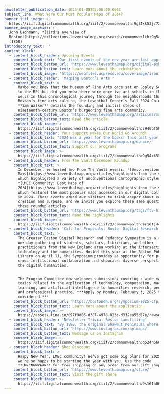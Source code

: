 ```yaml
---
newsletter_publication_date: 2025-01-08T05:00:00.000Z
subject_line: What Were Our Most Popular Maps of 2024?
banner_iiif_image: >-
  https://iiif.digitalcommonwealth.org/iiif/2/commonwealth:9g54xk53j/728,1382,7554,3314/,1200/0/default.jpg
banner_image_caption: >
  John Bachmann, *[Bird's eye view of
  Boston](https://collections.leventhalmap.org/search/commonwealth:9g54xk528)*
  (1850)
introductory_text: ''
content_block:
  - content_block_header: Upcoming Events
    content_block_text: "Our first events of the new year are fast approaching!\n\n**Virtual · January 14, 6:30 pm ET:** In this talk, based on his recent book\_*[The Map in the Machine](https://www.ucpress.edu/books/the-map-in-the-machine/paper)*,\_**Luis F. Alvarez** **León**\_examines how digital technologies have changed how we shop, work, play, and communicate, charting these changes through MapQuest and Google Maps to the rise of IP geolocation, ridesharing, and a new Earth Observation satellite ecosystem. [Register here.](https://www.leventhalmap.org/event/the-map-in-the-machine-charting-the-spatial-architecture-of-digital-capitalism/)\n\n**Virtual · January 16, 7 pm ET:** The Washington Map Society will host a conversation with\_**Ian Spangler** and **Emily Bowe**, the co-curators of *[Processing Place: How Computers and Cartographers Redrew Our World](https://www.leventhalmap.org/digital-exhibitions/processing-place/)*, with an overview of the exhibition and discussion about the rise of computer cartography.  [Register here.](https://www.leventhalmap.org/event/a-look-behind-processing-place-how-computers-and-cartographers-redrew-our-world/)\n\nBoth programs are part of our ongoing exhibition, *[Processing Place: How Computers and Cartographers Redrew Our World](https://www.leventhalmap.org/digital-exhibitions/processing-place/)*.\n"
    content_block_button_url: 'https://www.leventhalmap.org/digital-exhibitions/processing-place/'
    content_block_button_text: Learn more about the exhibition
    content_block_image: 'https://webfiles.ucpress.edu/coverimage/isbn13/9780520389328.jpg'
  - content_block_header: 'Mapping Boston’s Arts '
    content_block_text: >
      Maybe you knew that the Museum of Fine Arts once sat on Copley Square next
      to the BPL—but did you know there were once two art schools in the area as
      well? In this chronological journey through the neighborhoods that shaped
      Boston’s fine arts culture, the Leventhal Center’s Fall 2024 Co-op student
      **Sam Walker** details the founding and initial steps of
      nineteenth-century Boston’s burgeoning fine arts community.
    content_block_button_url: 'https://www.leventhalmap.org/articles/mapping-bostons-arts/'
    content_block_button_text: Read the article
    content_block_image: >-
      https://iiif.digitalcommonwealth.org/iiif/2/commonwealth:7940bf59c/550,48,1087,1248/,1200/0/default.jpg
  - content_block_header: Your Support Makes Our World Go Around!
    content_block_text: "2024 was a year for the books! This past year, our gallery saw three different exhibits (*[Getting Around Town](https://www.leventhalmap.org/digital-exhibitions/getting-around-town/)*, *[Heaven & Earth](https://www.leventhalmap.org/digital-exhibitions/heaven-and-earth/)*, and *[Processing Place](https://www.leventhalmap.org/digital-exhibitions/processing-place/)*), we hosted 38 public events, and welcomed over 57,000 visitors. Our digital collection continued to support research and discovery, with over 246,000 visitors searching for maps. Additionally, we added 21 new atlas layers to [Atlascope](http://atlascope.org/) as part of our project to expand our coverage of Massachusetts towns. This past year was one of growth for our Education team, as we welcomed three new staff members and hosted 31 visits from local schools.\n\nWe’re grateful for our community of friends and geography enthusiasts—we look forward to spending 2025 continuing to strengthen and expand our commitment to free and accessible collections and resources, public interpretation and research, and work with educators and students. If you’d like to help support new and innovative projects in 2025, please consider\_[supporting us with a gift of any size](https://www.leventhalmap.org/donate/).\n"
    content_block_button_url: 'https://www.leventhalmap.org/donate/'
    content_block_button_text: Support our programs
    content_block_image: >-
      https://iiif.digitalcommonwealth.org/iiif/2/commonwealth:9g54xk53j/2928,644,2388,5059/1200,/0/default.jpg
  - content_block_header: From The Vault December Roundup
    content_block_text: >
      In December, we hosted two From The Vault events: *[Unconventional
      Maps](https://www.leventhalmap.org/articles/highlights-from-the-vault-unconventional-maps/)*,
      which highlighted a variety of unconventional cartographic styles, and
      *[LMEC Community: Best Maps of
      2024](https://www.leventhalmap.org/articles/highlights-from-the-vault-lmec-community-best-maps-of-2024/)*,
      which featured the most popular maps accessed in our digital collections
      in 2024. These events asked our visitors to think deeper about each map’s
      creation and purpose, and we invite you explore these same questions in
      these roundup articles.
    content_block_button_url: 'https://www.leventhalmap.org/tags/ftv-highlights/'
    content_block_button_text: Read the highlights
    content_block_image: >-
      https://iiif.digitalcommonwealth.org/iiif/2/commonwealth:9s161j44c/5538,867,3383,4347/,1200/0/default.jpg
  - content_block_header: 'Call for Proposals: Boston Digital Research and Pedagogy Symposium'
    content_block_text: >
      The Greater Boston Digital Research and Pedagogy Symposium is a regional,
      one-day gathering of students, scholars, librarians, and other
      practitioners from the New England area working at the intersection of
      technology and the humanities. Hosted this year at the Boston Public
      Library on April 11, the Symposium provides an opportunity for promoting
      cross-institutional collaboration and showcases diverse perspectives in
      the digital humanities.


      The Program Committee now welcomes submissions covering a wide variety of
      topics related to the application of technology, computation, machine
      learning, and artificial intelligence to humanities research, pedagogy,
      and professional practice. ***Apply by Monday, February 3, 2025 to be
      considered.***
    content_block_button_url: 'https://bostondh.org/symposium-2025-cfp/'
    content_block_button_text: Learn more about the application
    content_block_image: >-
      https://assets.tina.io/097f9d05-d307-4978-823b-d332ea55d27e/rawson-talk.jpg.png
  - content_block_header: 'Newsletter Trivia: Boston Landfilling'
    content_block_text: "By 1880, the original Shawmut Peninsula where Boston was established had undergone a massive transformation, thanks to landmaking efforts on every side of the city’s shoreline. Though most efforts were completed at this time, a few landfilling projects continued through the mid-1950s. Of the options below, which received significant landfilling most recently?\n\n1. Back Bay\n2. Mill Pond\n3. Logan International Airport\n4. South End\n\nThe answer to the question “what is the name of the last remaining ‘New York Street’ in Boston” is **Albany Street**.\n\nCorrect answers will be included in a random draw—the winner will receive the next three\_[Map of the Month club](https://www.leventhalmap.org/donate/map-of-the-month/)\_postcards for free.\_***Congratulations to our last winner, Jess!***\_In order to enter, make sure you follow us on\_[Instagram](https://www.instagram.com/bplmaps/)\_or\_[Facebook](https://www.facebook.com/bplmaps)\_and direct message or email us the answer to the following question. We’ll accept answers until January 17 at 9 am ET.\n"
    content_block_button_url: 'https://www.instagram.com/bplmaps/'
    content_block_button_text: Message us on Instagram
    content_block_image: >-
      https://iiif.digitalcommonwealth.org/iiif/2/commonwealth:q524n560k/2137,374,3231,4715/,1200/0/default.jpg
  - content_block_header: Shop Discount
    content_block_text: >
      Happy New Year, LMEC community! We’ve got some big plans for 2025 and
      we’re so happy to be starting the year with you. Use the code
      **LMECNEWYEAR** for free shipping on any order from our gift shop.
    content_block_button_url: 'https://www.leventhalmap.org/store/'
    content_block_button_text: Visit the gift shore
    content_block_image: >-
      https://iiif.digitalcommonwealth.org/iiif/2/commonwealth:9s161h003/5176,3116,1310,1586/full/0/default.jpg
---
```


